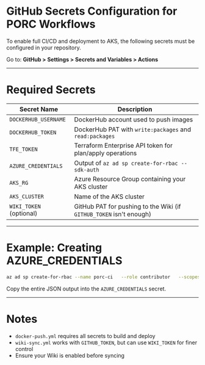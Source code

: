 # GitHub Secrets Configuration for PORC Workflows

To enable full CI/CD and deployment to AKS, the following secrets must be configured in your repository.

Go to: **GitHub > Settings > Secrets and Variables > Actions**

---
# Required Secrets

| Secret Name         | Description                                                          |
|---------------------|----------------------------------------------------------------------|
| `DOCKERHUB_USERNAME`| DockerHub account used to push images                                |
| `DOCKERHUB_TOKEN`   | DockerHub PAT with `write:packages` and `read:packages`              |
| `TFE_TOKEN`         | Terraform Enterprise API token for plan/apply operations             |
| `AZURE_CREDENTIALS` | Output of `az ad sp create-for-rbac --sdk-auth`                      |
| `AKS_RG`            | Azure Resource Group containing your AKS cluster                     |
| `AKS_CLUSTER`       | Name of the AKS cluster                                               |
| `WIKI_TOKEN` (optional) | GitHub PAT for pushing to the Wiki (if `GITHUB_TOKEN` isn't enough) |

---
# Example: Creating AZURE_CREDENTIALS

```bash
az ad sp create-for-rbac --name porc-ci   --role contributor   --scopes /subscriptions/<sub>/resourceGroups/<rg>   --sdk-auth
```

Copy the entire JSON output into the `AZURE_CREDENTIALS` secret.

---
# Notes

- `docker-push.yml` requires all secrets to build and deploy
- `wiki-sync.yml` works with `GITHUB_TOKEN`, but can use `WIKI_TOKEN` for finer control
- Ensure your Wiki is enabled before syncing